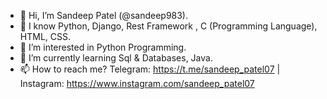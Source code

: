- 👋 Hi, I’m Sandeep Patel (@sandeep983).
- 👀 I know Python, Django, Rest Framework , C (Programming Language), HTML, CSS.
- 💞 I’m interested in Python Programming.
- 🌱 I’m currently learning Sql & Databases, Java.
- 📫 How to reach me? Telegram: https://t.me/sandeep_patel07 | Instagram: https://www.instagram.com/sandeep_patel07

<!---
sandeep983/sandeep983 is a ✨ special ✨ repository because its `README.md`
--->
